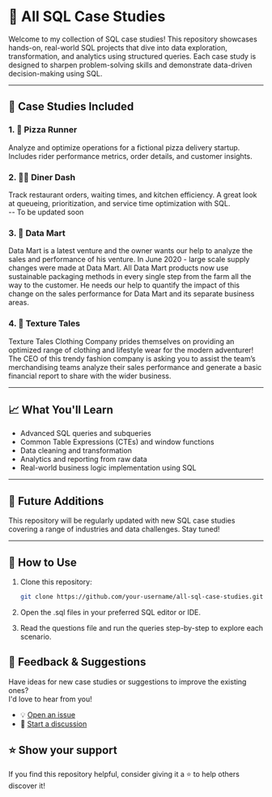 # 🧠 All SQL Case Studies

Welcome to my collection of SQL case studies! This repository showcases hands-on, real-world SQL projects that dive into data exploration, transformation, and analytics using structured queries. Each case study is designed to sharpen problem-solving skills and demonstrate data-driven decision-making using SQL.

---

## 📂 Case Studies Included

### 1. 🍕 Pizza Runner  
Analyze and optimize operations for a fictional pizza delivery startup. Includes rider performance metrics, order details, and customer insights.  

### 2. 🏃‍♂️ Diner Dash  
Track restaurant orders, waiting times, and kitchen efficiency. A great look at queueing, prioritization, and service time optimization with SQL.  
-- To be updated soon

### 3. 🏬 Data Mart  
Data Mart is a latest venture and the owner wants our help to analyze the sales and performance of his venture. In June 2020 - large scale supply changes were made at Data Mart. All Data Mart products now use sustainable packaging methods in every single step from the farm all the way to the customer. He needs our help to quantify the impact of this change on the sales performance for Data Mart and its separate business areas.  

### 4. 🧵 Texture Tales  
Texture Tales Clothing Company prides themselves on providing an optimized range of clothing and lifestyle wear for the modern adventurer! The CEO of this trendy fashion company is asking you to assist the team’s merchandising teams analyze their sales performance and generate a basic financial report to share with the wider business.  

---

## 📈 What You'll Learn
- Advanced SQL queries and subqueries  
- Common Table Expressions (CTEs) and window functions  
- Data cleaning and transformation  
- Analytics and reporting from raw data  
- Real-world business logic implementation using SQL

---

## 🚀 Future Additions
This repository will be regularly updated with new SQL case studies covering a range of industries and data challenges. Stay tuned!

---

## 📌 How to Use

1. Clone this repository:
   ```bash
   git clone https://github.com/your-username/all-sql-case-studies.git

2. Open the .sql files in your preferred SQL editor or IDE.

3. Read the questions file and run the queries step-by-step to explore each scenario.

## 💬 Feedback & Suggestions

Have ideas for new case studies or suggestions to improve the existing ones?    
I'd love to hear from you!  

- 💡 [Open an issue](https://github.com/your-username/all-sql-case-studies/issues)  
- 💬 [Start a discussion](https://github.com/your-username/all-sql-case-studies/discussions)  

## ⭐️ Show your support  

If you find this repository helpful, consider giving it a ⭐️ to help others discover it!   
